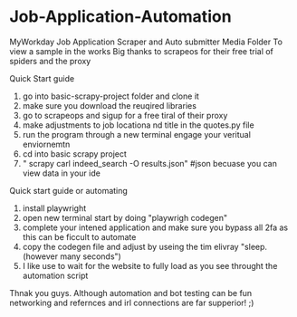 # Job-Application-Automation
MyWorkday Job Application Scraper and Auto submitter 
Media Folder To view a sample in the works 
Big thanks to scrapeos for their free trial of spiders and the proxy 


Quick Start guide
1) go into basic-scrapy-project folder and clone it
2) make sure you download the reuqired libraries
3) go to scrapeops and sigup for a free tiral of their proxy
4) make adjustments to job locationa nd title in the quotes.py file
5) run the program through a new terminal engage your veritual enviornemtn
6) cd into basic scrapy project
7) " scrapy carl indeed_search -O results.json" #json becuase you can view data in your ide

Quick start guide or automating 
1) install playwright
2) open new terminal start by doing "playwrigh codegen"
3) complete your intened application and make sure you bypass all 2fa as this can be ficcult to automate
4) copy the codegen file and adjust by useing the tim elivray "sleep.(however many seconds")
5) I like use to wait for the website to fully load as you see throught the automation script

Thnak you guys. Although automation and bot testing can be fun networking and refernces and irl connections are far supperior! ;)
   
